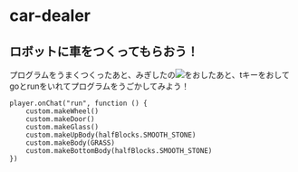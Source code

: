 # car-dealer

## ロボットに車をつくってもらおう！

プログラムをうまくつくったあと、みぎしたの![](https://raw.githubusercontent.com/camp-minecraft/TechkidsCampTutorial/master/images/playbutton.png)をおしたあと、tキーをおしてgoとrunをいれてプログラムをうごかしてみよう！

```ghost
player.onChat("run", function () {
    custom.makeWheel()
    custom.makeDoor()
    custom.makeGlass()
    custom.makeUpBody(halfBlocks.SMOOTH_STONE)
    custom.makeBody(GRASS)
    custom.makeBottomBody(halfBlocks.SMOOTH_STONE)
})
```